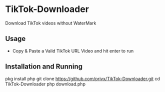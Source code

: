 # TikTok-Downloader
Download TikTok videos without WaterMark

## Usage
- Copy & Paste a Valid TikTok URL Video and hit enter to run

## Installation and Running
pkg install php
git clone https://github.com/privx/TikTok-Downloader.git
cd TikTok-Downloader
php download.php
